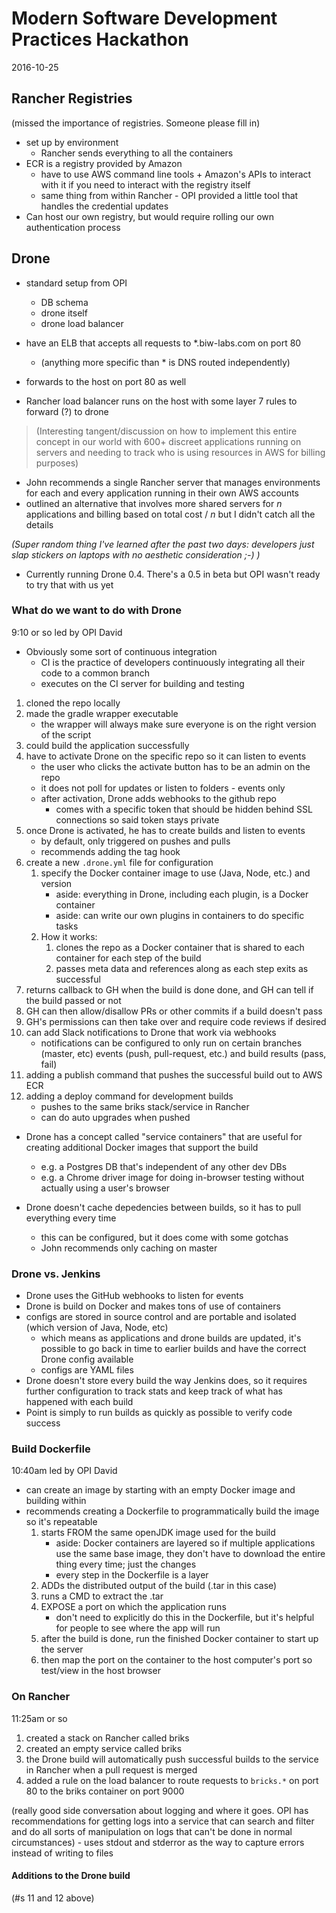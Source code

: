 # Modern Software Development Practices Hackathon
2016-10-25

## Rancher Registries
(missed the importance of registries. Someone please fill in)

- set up by environment
    - Rancher sends everything to all the containers
- ECR is a registry provided by Amazon
    - have to use AWS command line tools + Amazon's APIs to interact with it if you need to interact with the registry itself
    - same thing from within Rancher - OPI provided a little tool that handles the credential updates
- Can host our own registry, but would require rolling our own authentication process

## Drone
- standard setup from OPI
    - DB schema
    - drone itself
    - drone load balancer
    
- have an ELB that accepts all requests to *.biw-labs.com on port 80
    - (anything more specific than * is DNS routed independently)
- forwards to the host on port 80 as well
- Rancher load balancer runs on the host with some layer 7 rules to forward (?) to drone

> (Interesting tangent/discussion on how to implement this entire concept in our world with 600+ discreet applications running on servers and needing to track who is using resources in AWS for billing purposes)
- John recommends a single Rancher server that manages environments for each and every application running in their own AWS accounts
- outlined an alternative that involves more shared servers for _n_ applications and billing based on total cost / _n_ but I didn't catch all the details

_(Super random thing I've learned after the past two days: developers just slap stickers on laptops with no aesthetic consideration ;-) )_

- Currently running Drone 0.4. There's a 0.5 in beta but OPI wasn't ready to try that with us yet

### What do we want to do with Drone
9:10 or so
led by OPI David

- Obviously some sort of continuous integration
    - CI is the practice of developers continuously integrating all their code to a common branch
    - executes on the CI server for building and testing
    
1. cloned the repo locally
2. made the gradle wrapper executable
    - the wrapper will always make sure everyone is on the right version of the script
3. could build the application successfully
4. have to activate Drone on the specific repo so it can listen to events
    - the user who clicks the activate button has to be an admin on the repo
    - it does not poll for updates or listen to folders - events only
    - after activation, Drone adds webhooks to the github repo
        - comes with a specific token that should be hidden behind SSL connections so said token stays private
5. once Drone is activated, he has to create builds and listen to events
    - by default, only triggered on pushes and pulls
    - recommends adding the tag hook
6. create a new `.drone.yml` file for configuration
    1. specify the Docker container image to use (Java, Node, etc.) and version
        - aside: everything in Drone, including each plugin, is a Docker container
        - aside: can write our own plugins in containers to do specific tasks
    2. How it works:
        1. clones the repo as a Docker container that is shared to each container for each step of the build
        2. passes meta data and references along as each step exits as successful
7. returns callback to GH when the build is done done, and GH can tell if the build passed or not
8. GH can then allow/disallow PRs or other commits if a build doesn't pass
9. GH's permissions can then take over and require code reviews if desired
10. can add Slack notifications to Drone that work via webhooks
    - notifications can be configured to only run on certain branches (master, etc) events (push, pull-request, etc.) and build results (pass, fail)
11. adding a publish command that pushes the successful build out to AWS ECR
12. adding a deploy command for development builds
    - pushes to the same briks stack/service in Rancher
    - can do auto upgrades when pushed
    
- Drone has a concept called "service containers" that are useful for creating additional Docker images that support the build
    - e.g. a Postgres DB that's independent of any other dev DBs
    - e.g. a Chrome driver image for doing in-browser testing without actually using a user's browser
    
- Drone doesn't cache depedencies between builds, so it has to pull everything every time
    - this can be configured, but it does come with some gotchas
    - John recommends only caching on master

### Drone vs. Jenkins
- Drone uses the GitHub webhooks to listen for events
- Drone is build on Docker and makes tons of use of containers
- configs are stored in source control and are portable and isolated (which version of Java, Node, etc)
    - which means as applications and drone builds are updated, it's possible to go back in time to earlier builds and have the correct Drone config available
    - configs are YAML files
- Drone doesn't store every build the way Jenkins does, so it requires further configuration to track stats and keep track of what has happened with each build
- Point is simply to run builds as quickly as possible to verify code success

### Build Dockerfile
10:40am
led by OPI David

- can create an image by starting with an empty Docker image and building within
- recommends creating a Dockerfile to programmatically build the image so it's repeatable
    1. starts FROM the same openJDK image used for the build
        - aside: Docker containers are layered so if multiple applications use the same base image, they don't have to download the entire thing every time; just the changes
        - every step in the Dockerfile is a layer
    2. ADDs the distributed output of the build (.tar in this case)
    3. runs a CMD to extract the .tar
    4. EXPOSE a port on which the application runs
        - don't need to explicitly do this in the Dockerfile, but it's helpful for people to see where the app will run
    5. after the build is done, run the finished Docker container to start up the server
    6. then map the port on the container to the host computer's port so test/view in the host browser
    
### On Rancher
11:25am or so

1. created a stack on Rancher called briks
2. created an empty service called briks
3. the Drone build will automatically push successful builds to the service in Rancher when a pull request is merged
4. added a rule on the load balancer to route requests to `bricks.*` on port 80 to the briks container on port 9000

(really good side conversation about logging and where it goes. OPI has recommendations for getting logs into a service that can search and filter and do all sorts of manipulation on logs that can't be done in normal circumstances)
    - uses stdout and stderror as the way to capture errors instead of writing to files
    
#### Additions to the Drone build
(#s 11 and 12 above)
    
